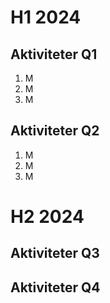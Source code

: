 # H1 2024
## Aktiviteter Q1
1. M
1. M
1. M
## Aktiviteter Q2
1. M
1. M
1. M
# H2 2024
## Aktiviteter Q3
## Aktiviteter Q4